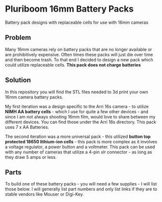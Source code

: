# Pluriboom 16mm Battery Packs
Battery pack designs with replaceable cells for use with 16mm cameras


## Problem
Many 16mm cameras rely on battery packs that are no longer available or are prohibitively expensive. Often times these packs will just die over time and then become trash. To that end I decided to design a new pack which could utilize replaceable cells. **This pack does not charge batteries**

## Solution
In this repository you will find the STL files needed to 3d print your own 16mm camera battery packs. 

My first iteration was a design specific to the Arri 16s camera - to utilize **NIMH AA battery cells** - which I use for quite a few other devices - and since I am not always shooting 16mm film, would love to share between my different devices. You can find those under the Arri 16s directory. This pack uses 7 x AA Batteries. 

The second iteration was a more universal pack - this utilized **button top protected 18650 lithium-ion cells** -  this pack is more complex as it involves a voltage regulator, a power button and a voltmeter. This pack can be used with any number of cameras that utilize a 4-pin xlr connector - as long as they draw 5 amps or less. 

## Parts
To build one of these battery packs - you will need a few supplies - I will list those below. I will generally list part numbers and only list links if they are to stable vendors like Mouser or Digi-Key.


